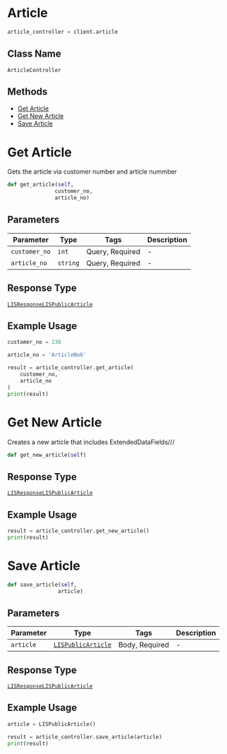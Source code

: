 # Article

```python
article_controller = client.article
```

## Class Name

`ArticleController`

## Methods

* [Get Article](../../doc/controllers/article.md#get-article)
* [Get New Article](../../doc/controllers/article.md#get-new-article)
* [Save Article](../../doc/controllers/article.md#save-article)


# Get Article

Gets the article via customer number and article nummber

```python
def get_article(self,
               customer_no,
               article_no)
```

## Parameters

| Parameter | Type | Tags | Description |
|  --- | --- | --- | --- |
| `customer_no` | `int` | Query, Required | - |
| `article_no` | `string` | Query, Required | - |

## Response Type

[`LISResponseLISPublicArticle`](../../doc/models/lis-response-lis-public-article.md)

## Example Usage

```python
customer_no = 238

article_no = 'ArticleNo6'

result = article_controller.get_article(
    customer_no,
    article_no
)
print(result)
```


# Get New Article

Creates a new article that includes ExtendedDataFields///

```python
def get_new_article(self)
```

## Response Type

[`LISResponseLISPublicArticle`](../../doc/models/lis-response-lis-public-article.md)

## Example Usage

```python
result = article_controller.get_new_article()
print(result)
```


# Save Article

```python
def save_article(self,
                article)
```

## Parameters

| Parameter | Type | Tags | Description |
|  --- | --- | --- | --- |
| `article` | [`LISPublicArticle`](../../doc/models/lis-public-article.md) | Body, Required | - |

## Response Type

[`LISResponseLISPublicArticle`](../../doc/models/lis-response-lis-public-article.md)

## Example Usage

```python
article = LISPublicArticle()

result = article_controller.save_article(article)
print(result)
```

